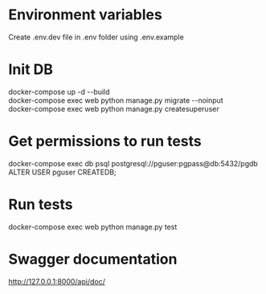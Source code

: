 # Environment variables
Create .env.dev file in .env folder using .env.example

# Init DB
docker-compose up -d --build  
docker-compose exec web python manage.py migrate --noinput  
docker-compose exec web python manage.py createsuperuser  

# Get permissions to run tests
docker-compose exec db psql postgresql://pguser:pgpass@db:5432/pgdb
ALTER USER pguser CREATEDB;

# Run tests
docker-compose exec web python manage.py test

# Swagger documentation
http://127.0.0.1:8000/api/doc/